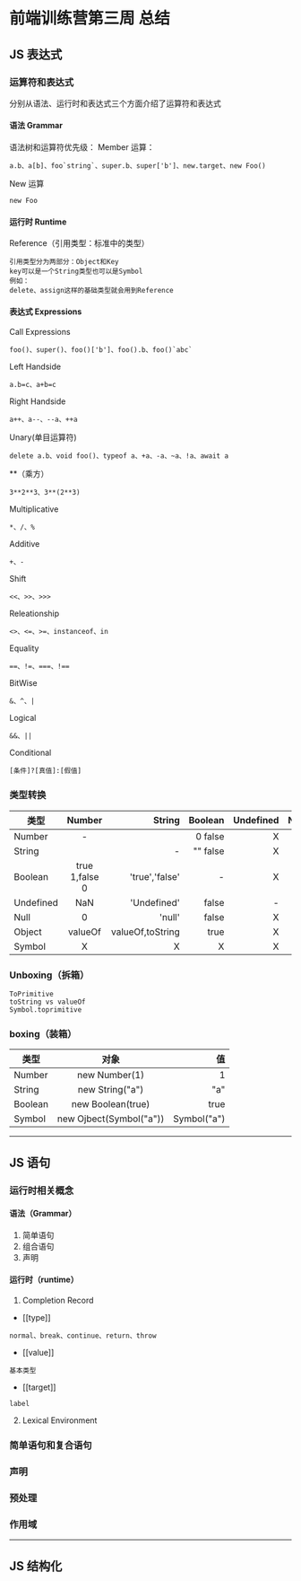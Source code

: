 # 前端训练营第三周 总结

## JS 表达式

### 运算符和表达式

分别从语法、运行时和表达式三个方面介绍了运算符和表达式

#### 语法 Grammar

语法树和运算符优先级：
Member 运算：

```
a.b、a[b]、foo`string`、super.b、super['b']、new.target、new Foo()
```

New 运算

```
new Foo
```

#### 运行时 Runtime

Reference（引用类型：标准中的类型）

```
引用类型分为两部分：Object和Key
key可以是一个String类型也可以是Symbol
例如：
delete、assign这样的基础类型就会用到Reference
```

#### 表达式 Expressions

Call Expressions

```
foo()、super()、foo()['b']、foo().b、foo()`abc`
```

Left Handside

```
a.b=c、a+b=c
```

Right Handside

```
a++、a--、--a、++a
```

Unary(单目运算符)

```
delete a.b、void foo()、typeof a、+a、-a、~a、!a、await a
```

\*\*（乘方）

```
3**2**3、3**(2**3)
```

Multiplicative

```
*、/、%
```

Additive

```
+、-
```

Shift

```
<<、>>、>>>
```

Releationship

```
<>、<=、>=、instanceof、in
```

Equality

```
==、!=、===、!==
```

BitWise

```
&、^、|
```

Logical

```
&&、||
```

Conditional

```
[条件]?[真值]:[假值]
```

### 类型转换

| 类型      |     Number     |           String |  Boolean | Undefined | Null | Object | Symbol |
| --------- | :------------: | ---------------: | -------: | --------: | ---: | -----: | -----: |
| Number    |       -        |                  |  0 false |         X |    X | Boxing |      X |
| String    |                |                - | "" false |         X |    X | Boxing |      X |
| Boolean   | true 1,false 0 |   'true','false' |        - |         X |    X | Boxing |      X |
| Undefined |      NaN       |      'Undefined' |    false |         - |    X |      X |      X |
| Null      |       0        |           'null' |    false |         X |    - |      X |      X |
| Object    |    valueOf     | valueOf,toString |     true |         X |    X |      - |      X |
| Symbol    |       X        |                X |        X |         X |    X | Boxing |      - |

### Unboxing（拆箱）

```
ToPrimitive
toString vs valueOf
Symbol.toprimitive
```

### boxing（装箱）

| 类型    |          对象           |          值 |
| ------- | :---------------------: | ----------: |
| Number  |      new Number(1)      |           1 |
| String  |     new String("a")     |         "a" |
| Boolean |    new Boolean(true)    |        true |
| Symbol  | new Ojbect(Symbol("a")) | Symbol("a") |

---

## JS 语句
### 运行时相关概念
#### 语法（Grammar）
1. 简单语句
2. 组合语句
3. 声明
#### 运行时（runtime）
1. Completion Record
+ [[type]]
```
normal、break、continue、return、throw
```
+ [[value]]
```
基本类型
```
+ [[target]]
```
label
```
2. Lexical Environment
### 简单语句和复合语句

### 声明
### 预处理
### 作用域
---

## JS 结构化
